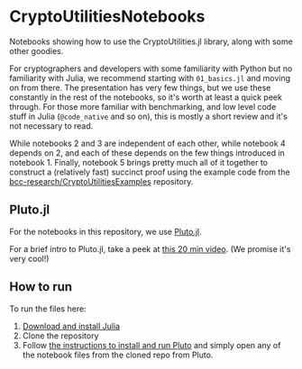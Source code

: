 # CryptoUtilitiesNotebooks
Notebooks showing how to use the CryptoUtilities.jl library, along with some
other goodies.

For cryptographers and developers with some familiarity with Python but no
familiarity with Julia, we recommend starting with `01_basics.jl` and moving on
from there. The presentation has very few things, but we use these constantly
in the rest of the notebooks, so it's worth at least a quick peek through. For
those more familiar with benchmarking, and low level code stuff in Julia
(`@code_native` and so on), this is mostly a short review and it's not
necessary to read.

While notebooks 2 and 3 are independent of each other, while notebook 4 depends
on 2, and each of these depends on the few things introduced in notebook 1.
Finally, notebook 5 brings pretty much all of it together to construct a
(relatively fast) succinct proof using the example code from the
[bcc-research/CryptoUtilitiesExamples](https://github.com/bcc-research/CryptoUtilitiesExamples)
repository.

## Pluto.jl
For the notebooks in this repository, we use
[Pluto.jl](https://github.com/fonsp/Pluto.jl).

For a brief intro to Pluto.jl, take a peek at [this 20 min
video](https://www.youtube.com/watch?v=Rg3r3gG4nQo). (We promise it's very
cool!)

## How to run
To run the files here: 

1. [Download and install Julia](https://julialang.org/downloads/)
2. Clone the repository
3. Follow [the instructions to install and run
   Pluto](https://github.com/fonsp/Pluto.jl?tab=readme-ov-file#lets-do-it) and
   simply open any of the notebook files from the cloned repo from Pluto.
